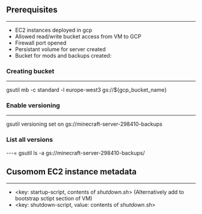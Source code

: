 ## Prerequisites
---
- EC2 instances deployed in gcp
- Allowed read/write bucket access from VM to GCP
- Firewall port opened
- Persistant volume for server created
- Bucket for mods and backups created:

### Creating bucket
---
gsutil mb -c standard -l europe-west3 gs://${gcp_bucket_name}
 
### Enable versioning
---
gsutil versioning set on  gs://minecraft-server-298410-backups

### List all versions
---=
gsutil ls -a  gs://minecraft-server-298410-backups/

## Cusomom EC2 instance metadata 
---
- <key: startup-script, contents of *shutdown.sh*> (Alternatively add to bootstrap sctipt section of VM)
- <key: shutdown-script, value: contents of *shutdown.sh*>

